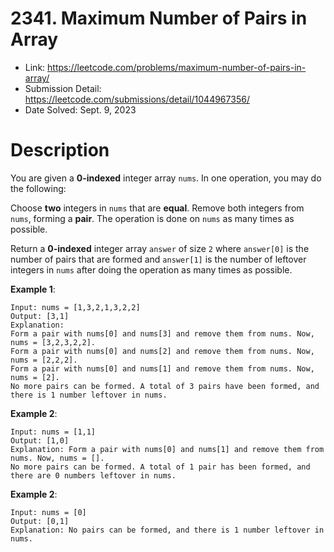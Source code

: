 # 2341. Maximum Number of Pairs in Array

- Link: https://leetcode.com/problems/maximum-number-of-pairs-in-array/
- Submission Detail: https://leetcode.com/submissions/detail/1044967356/
- Date Solved: Sept. 9, 2023

# Description

You are given a **0-indexed** integer array `nums`. In one operation, you may do the following:

Choose **two** integers in `nums` that are **equal**.
Remove both integers from `nums`, forming a **pair**.
The operation is done on `nums` as many times as possible.

Return a **0-indexed** integer array `answer` of size `2` where `answer[0]` is the number of pairs that are formed and `answer[1]` is the number of leftover integers in `nums` after doing the operation as many times as possible.

**Example 1**:

```
Input: nums = [1,3,2,1,3,2,2]
Output: [3,1]
Explanation:
Form a pair with nums[0] and nums[3] and remove them from nums. Now, nums = [3,2,3,2,2].
Form a pair with nums[0] and nums[2] and remove them from nums. Now, nums = [2,2,2].
Form a pair with nums[0] and nums[1] and remove them from nums. Now, nums = [2].
No more pairs can be formed. A total of 3 pairs have been formed, and there is 1 number leftover in nums.

```

**Example 2**:

```
Input: nums = [1,1]
Output: [1,0]
Explanation: Form a pair with nums[0] and nums[1] and remove them from nums. Now, nums = [].
No more pairs can be formed. A total of 1 pair has been formed, and there are 0 numbers leftover in nums.
```

**Example 2**:

```
Input: nums = [0]
Output: [0,1]
Explanation: No pairs can be formed, and there is 1 number leftover in nums.
```
